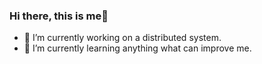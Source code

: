### Hi there, this is me👋
- 🔭 I’m currently working on a distributed system.
- 🌱 I’m currently learning anything what can improve me.
